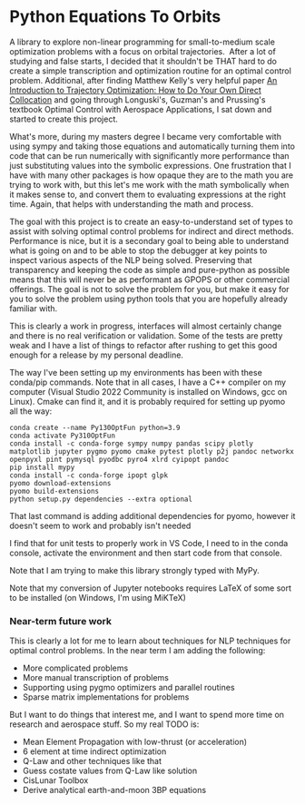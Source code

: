 # Python Equations To Orbits

A library to explore non-linear programming for small-to-medium scale optimization problems with a focus on orbital trajectories.  After a lot of studying and false starts, I decided that it shouldn't be THAT hard to do create a simple transcription and optimization routine for an optimal control problem. Additional, after finding Matthew Kelly's very helpful paper [An Introduction to Trajectory Optimization: How to Do Your Own Direct Collocation](https://epubs.siam.org/doi/pdf/10.1137/16M1062569) and going through Longuski's, Guzman's and Prussing's textbook Optimal Control with Aerospace Applications, I sat down and started to create this project.

What's more, during my masters degree I became very comfortable with using sympy and taking those equations and automatically turning them into code that can be run numerically with significantly more performance than just substituting values into the symbolic expressions.  One frustration that I have with many other packages is how opaque they are to the math you are trying to work with, but this let's me work with the math symbolically when it makes sense to, and convert them to evaluating expressions at the right time.  Again, that helps with understanding the math and process.

The goal with this project is to create an easy-to-understand set of types to assist with solving optimal control problems for indirect and direct methods. Performance is nice, but it is a secondary goal to being able to understand what is going on and to be able to stop the debugger at key points to inspect various aspects of the NLP being solved. Preserving that transparency and keeping the code as simple and pure-python as possible means that this will never be as performant as GPOPS or other commercial offerings.  The goal is not to solve the problem for you, but make it easy for you to solve the problem using python tools that you are hopefully already familiar with.

This is clearly a work in progress, interfaces will almost certainly change and there is no real verification or validation.  Some of the tests are pretty weak and I have a list of things to refactor after rushing to get this good enough for a release by my personal deadline.

The way I've been setting up my environments has been with these conda/pip commands.  Note that in all cases, I have a C++ compiler on my computer (Visual Studio 2022 Community is installed on Windows, gcc on Linux).  Cmake can find it, and it is probably required for setting up pyomo all the way:

```
conda create --name Py130OptFun python=3.9
conda activate Py310OptFun
conda install -c conda-forge sympy numpy pandas scipy plotly matplotlib jupyter pygmo pyomo cmake pytest plotly p2j pandoc networkx openpyxl pint pymysql pyodbc pyro4 xlrd cyipopt pandoc
pip install mypy
conda install -c conda-forge ipopt glpk
pyomo download-extensions
pyomo build-extensions
python setup.py dependencies --extra optional 
```

That last command is adding additional dependencies for pyomo, however it doesn't seem to work and probably isn't needed

I find that for unit tests to properly work in VS Code, I need to in the conda console, activate the environment and then start code from that console.

Note that I am trying to make this library strongly typed with MyPy.  

Note that my conversion of Jupyter notebooks requires LaTeX of some sort to be installed (on Windows, I'm using MiKTeX)

### Near-term future work
This is clearly a lot for me to learn about techniques for NLP techniques for optimal control problems.  In the near term I am adding the following:
- More complicated problems
- More manual transcription of problems 
- Supporting using pygmo optimizers and parallel routines
- Sparse matrix implementations for problems

But I want to do things that interest me, and I want to spend more time on research and aerospace stuff.  So my real TODO is:
- Mean Element Propagation with low-thrust (or acceleration)
- 6 element at time indirect optimization
- Q-Law and other techniques like that
- Guess costate values from Q-Law like solution
- CisLunar Toolbox
 - Derive analytical earth-and-moon 3BP equations


